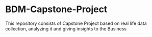 # BDM-Capstone-Project
This repository consists of Capstone Project based on real life data collection, analyzing it and giving insights to the Business 
